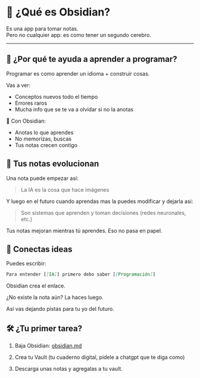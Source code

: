 # 🧠 ¿Qué es Obsidian?

Es una app para tomar notas.  
Pero no cualquier app: es como tener un segundo cerebro.

---

## 🚀 ¿Por qué te ayuda a aprender a programar?

Programar es como aprender un idioma + construir cosas.

Vas a ver:
- Conceptos nuevos todo el tiempo
- Errores raros
- Mucha info que se te va a olvidar si no la anotas

📌 Con Obsidian:
- Anotas lo que aprendes
- No memorizas, buscas
- Tus notas crecen contigo

## 🌱 Tus notas evolucionan

  

Una nota puede empezar así:

  

> La IA es la cosa que hace imágenes

  

Y luego en el futuro cuando aprendas mas la puedes modificar y dejarla asi:

  

> Son sistemas que aprenden y toman decisiones (redes neuronales, etc.)

  

Tus notas mejoran mientras tú aprendes. Eso no pasa en papel.

## 🔗 Conectas ideas

  

Puedes escribir:

```md
Para entender [[IA]] primero debo saber [[Programación]]
```

Obsidian crea el enlace.  

¿No existe la nota aún? La haces luego.

  

Así vas dejando pistas para tu yo del futuro.
## 🛠️ ¿Tu primer tarea?

  

1. Baja Obsidian: [obsidian.md](https://obsidian.md)  

2. Crea tu Vault (tu cuaderno digital, pidele a chatgpt que te diga como)  

3. Descarga unas notas y agregalas a tu vault.